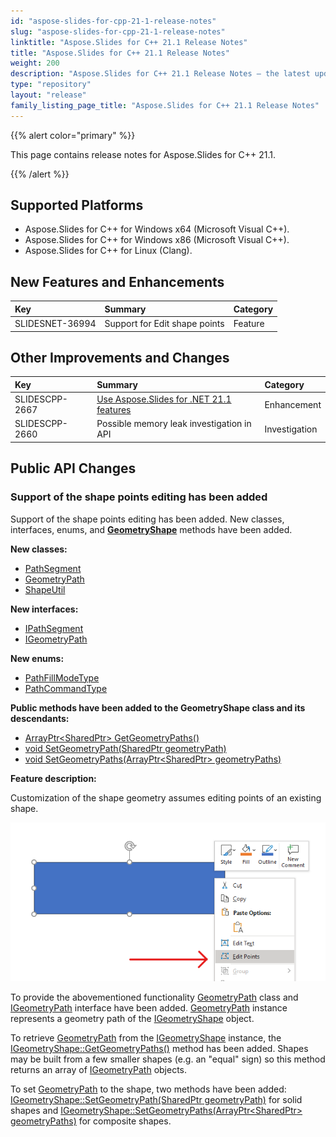 ```yaml
---
id: "aspose-slides-for-cpp-21-1-release-notes"
slug: "aspose-slides-for-cpp-21-1-release-notes"
linktitle: "Aspose.Slides for C++ 21.1 Release Notes"
title: "Aspose.Slides for C++ 21.1 Release Notes"
weight: 200
description: "Aspose.Slides for C++ 21.1 Release Notes – the latest updates and fixes."
type: "repository"
layout: "release"
family_listing_page_title: "Aspose.Slides for C++ 21.1 Release Notes"
---
```


{{% alert color="primary" %}} 

This page contains release notes for Aspose.Slides for C++ 21.1.

{{% /alert %}} 

## **Supported Platforms**
- Aspose.Slides for C++ for Windows x64 (Microsoft Visual C++).
- Aspose.Slides for C++ for Windows x86 (Microsoft Visual C++).
- Aspose.Slides for C++ for Linux (Clang).

## New Features and Enhancements
|**Key**|**Summary**|**Category**|
| :- | :- | :- |
|SLIDESNET-36994|Support for Edit shape points|Feature|

## Other Improvements and Changes
|**Key**|**Summary**|**Category**|
| :- | :- | :- |
|SLIDESCPP-2667|[Use Aspose.Slides for .NET 21.1 features](/slides/net/release-notes/2021/aspose-slides-for-net-21-1-release-notes/)|Enhancement|
|SLIDESCPP-2660|Possible memory leak investigation in API|Investigation|

## Public API Changes

### Support of the shape points editing has been added

Support of the shape points editing has been added. New classes, interfaces, enums, and **[GeometryShape](https://reference.aspose.com/slides/cpp/class/aspose.slides.geometry_shape)** methods have been added.

**New classes:**
- [PathSegment](https://reference.aspose.com/slides/cpp/class/aspose.slides.path_segment)
- [GeometryPath](https://reference.aspose.com/slides/cpp/class/aspose.slides.geometry_path)
- [ShapeUtil](https://reference.aspose.com/slides/cpp/class/aspose.slides.util.shape_util)

**New interfaces:**
- [IPathSegment](https://reference.aspose.com/slides/cpp/class/aspose.slides.i_path_segment)
- [IGeometryPath](https://reference.aspose.com/slides/cpp/class/aspose.slides.i_geometry_path)

**New enums:**
- [PathFillModeType](https://reference.aspose.com/slides/cpp/namespace/aspose.slides#af7309cab11dea10b9a728a0931b3ca64)
- [PathCommandType](https://reference.aspose.com/slides/cpp/namespace/aspose.slides#a7a193d4ddcc4d7f258928d2f05fe1a91)

**Public methods have been added to the GeometryShape class and its descendants:**  
- [ArrayPtr<SharedPtr<IGeometryPath>> GetGeometryPaths()](https://reference.aspose.com/slides/cpp/class/aspose.slides.geometry_shape#a7f4a63d02e288a58232aa23aef0adce3)
- [void SetGeometryPath(SharedPtr<IGeometryPath> geometryPath)](https://reference.aspose.com/slides/cpp/class/aspose.slides.geometry_shape#a75d772acba36b3a23c0ecf92ccd6ccfb)
- [void SetGeometryPaths(ArrayPtr<SharedPtr<IGeometryPath>> geometryPaths)](https://reference.aspose.com/slides/cpp/class/aspose.slides.geometry_shape#abefd413e617579861c4ac9f380d686c6)

**Feature description:**

Customization of the shape geometry assumes editing points of an existing shape. 

![Edit shape points](1_editpoints_pp.png)

To provide the abovementioned functionality [GeometryPath](https://reference.aspose.com/slides/cpp/class/aspose.slides.geometry_path) class and [IGeometryPath](https://reference.aspose.com/slides/cpp/class/aspose.slides.i_geometry_path) interface have been added. [GeometryPath](https://reference.aspose.com/slides/cpp/class/aspose.slides.geometry_path) instance represents a geometry path of the [IGeometryShape](https://reference.aspose.com/slides/cpp/class/aspose.slides.i_geometry_shape) object. 

To retrieve [GeometryPath](https://reference.aspose.com/slides/cpp/class/aspose.slides.geometry_path) 
from the [IGeometryShape](https://reference.aspose.com/slides/cpp/class/aspose.slides.i_geometry_shape) 
instance, the 
[IGeometryShape::GetGeometryPaths()](https://reference.aspose.com/slides/cpp/class/aspose.slides.i_geometry_shape#a91c25d805702d632c17db86ca3b279c1) method has been added. 
Shapes may be built from a few smaller shapes (e.g. an "equal" sign) so this method returns an array of 
[IGeometryPath](https://reference.aspose.com/slides/cpp/class/aspose.slides.i_geometry_path) objects. 

To set [GeometryPath](https://reference.aspose.com/slides/cpp/class/aspose.slides.geometry_path) to the shape, two methods have been added:
[IGeometryShape::SetGeometryPath(SharedPtr<IGeometryPath> geometryPath)](https://reference.aspose.com/slides/cpp/class/aspose.slides.i_geometry_shape#a350a80e5544519f5f840318f13ad7986) for solid shapes and [IGeometryShape::SetGeometryPaths(ArrayPtr<SharedPtr<IGeometryPath>> geometryPaths)](https://reference.aspose.com/slides/cpp/class/aspose.slides.i_geometry_shape#a4b3837a4e393693b3ceaa0928181b750) for composite shapes.